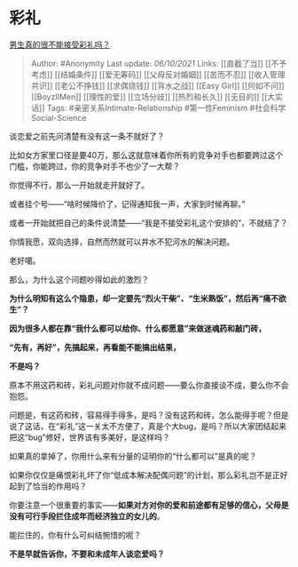 # 彩礼
[男生真的很不能接受彩礼吗？](https://www.zhihu.com/question/398741940/answer/2154154258)

 > Author: #Anonymity 
Last update: *06/10/2021* 
Links:  [[直截了当]] [[不予考虑]] [[结婚条件]] [[爱无筹码]] [[父母反对婚姻]] [[苦而不忍]] [[收入管理共识]] [[老公不挣钱]] [[求偶烧钱]] [[背水之战]] [[Easy Girl]] [[何如不问]] [[BoyzIIMen]] [[理性的爱]] [[立场分歧]] [[热烈和长久]] [[无目的]] [[大实话]]
Tags: #亲密关系Intimate-Relationship #第一性Feminism #社会科学Social-Science 

谈恋爱之前先问清楚有没有这一条不就好了？

比如女方家里口径是要40万，那么这就意味着你所有的竞争对手也都要跨过这个门槛，你能跨过，你的竞争对手不也少了一大帮？

你觉得不行，那么一开始就走开就好了。

或者挂个号——“啥时候降价了，记得通知我一声，大家到时候再聊。”

或者一开始就把自己的条件说清楚——“我是不接受彩礼这个安排的”，不就结了？

你情我愿，双向选择，自然而然就可以井水不犯河水的解决问题。

老好噶。

那么，为什么这个问题吵得如此的激烈？

**为什么明知有这么个隐患，却一定要先“烈火干柴”、“生米熟饭”，然后再“痛不欲生”？**

**因为很多人都在靠“我什么都可以给你、什么都愿意”来做迷魂药和敲门砖，**

**“先有，再好”，先搞起来，再看能不能搞出结果，**

**不是吗？**

原本不用这药和砖，彩礼问题对你就不成问题——要么你直接谈不成，要么你不会抱怨。

问题是，有这药和砖，容易得手得多，是吗？没有这药和砖，怎么能得手呢？但是说了这话，在“彩礼”这一关太不方便了，真是个大bug，是吗？所以大家团结起来把这“bug”修好，世界该有多美好，是这样吗？

如果真的拿掉了，你用什么来有分量的证明你的“什么都可以”是真的呢？

如果你仅仅是痛恨彩礼坏了你“低成本解决配偶问题”的计划，那么彩礼岂不是正好起到了恰当的作用吗？

你要注意一个很重要的事实——**如果对方对你的爱和前途都有足够的信心，父母是没有可行手段拦住成年而经济独立的女儿的**。

能拦住的，你有什么可纠结惋惜的呢？

**不是早就告诉你，不要和未成年人谈恋爱吗？**